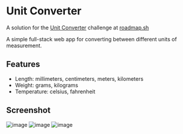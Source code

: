 # Unit Converter
A solution for the [Unit Converter](https://roadmap.sh/projects/unit-converter) challenge at [roadmap.sh](roadmap.sh)

A simple full-stack web app for converting between different units of measurement.

## Features
- Length: millimeters, centimeters, meters, kilometers
- Weight: grams, kilograms
- Temperature: celsius, fahrenheit

## Screenshot

![image](https://github.com/user-attachments/assets/e55e3c40-ad8d-4fa0-b766-b92141097498)
![image](https://github.com/user-attachments/assets/78d7c9c9-589b-4ae2-9c50-460cf3f6e45f)
![image](https://github.com/user-attachments/assets/59c5a220-6cd3-435d-a2b7-a03232616e2a)


